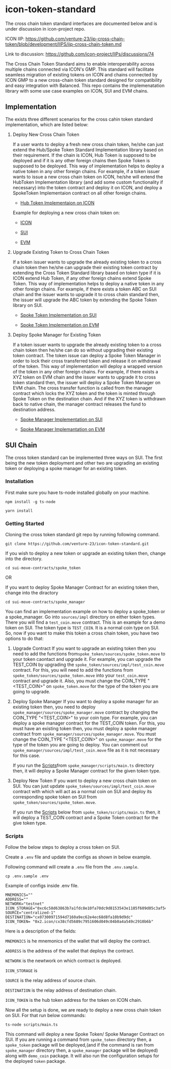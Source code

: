 # icon-token-standard

The cross chain token standard interfaces are documented below and is under discussion in icon-project repo.

ICON IIP: https://github.com/venture-23/iip-cross-chain-token/blob/development/IIPS/iip-cross-chain-token.md 

Link to discussion: https://github.com/icon-project/IIPs/discussions/74 

The Cross Chain Token Standard aims to enable interoperability across multiple chains connected via ICON's GMP. This standard will facilitate seamless migration of existing tokens on ICON and chains connected by ICON GMP to a new cross-chain token standard designed for compatibility and easy integration with Balanced. This repo contains the implemenatation library with some use case examples on ICON, SUI and EVM chains.

## Implementation

The exists three different scenarios for the cross cahin token standard implementation, which are listed below:

1. Deploy New Cross Chain Token
   
   If a user wants to deploy a fresh new cross chain token, he/she can just extend the Hub/Spoke Token Standard Implementation library based on their requirement. If the chain is ICON, Hub Token is supposed to be deployed and if it is any other foreign chains then Spoke Token is supposed to be deployed. This way of implementation helps to deploy a native token in any other foreign chains. For example, if a token issuer wants to issue a new cross chain token on ICON, he/she will extend the HubToken Implementation library (and add some custom functionality if necessary) into the token contract and deploy it on ICON, and deploy a SpokeToken Implementaion contract on all other foreign chains.

    * [Hub Token Implementaion on ICON](https://github.com/venture-23/icon-token-standard/blob/development/java-contracts/CrossChainToken/src/main/java/icon/cross/chain/token/lib/tokens/HubTokenImpl.java)
  
    Example for deploying a new cross chain token on:
   * [ICON](https://github.com/venture-23/icon-token-standard/blob/development/java-contracts/token-examples/NewCrossTokenDeploy/src/main/java/icon/cross/chain/token/examples/NewCrossTokenImpl.java)

   * [SUI](https://github.com/venture-23/icon-token-standard/blob/development/sui-move-contracts/spoke_token/sources/impl/test_coin.move)

    * [EVM](https://github.com/venture-23/icon-token-standard/blob/development/solidity-contracts/icon-cross-chain-token/src/implementation/NewCrossToken.sol)

2. Upgrade Existing Token to Cross Chain Token
   
   If a token issuer wants to upgrade the already existing token to a cross chain token then he/she can upgrade their existing token contract by extending the Cross Token Standard library based on token type if it is ICON extend Hub Token, if any other foreign chains extend Spoke Token. This way of implementation helps to deploy a native token in any other foreign chains. For example, if there exists a token ABC on SUI chain and the issuer wants to upgrade it to cross chain standard then, the issuer will upgrade the ABC token by extending the Spoke Token library on SUI.

   * [Spoke Token Implementation on SUI](https://github.com/venture-23/icon-token-standard/blob/development/sui-move-contracts/spoke_token/sources/spoke_token.move)

   * [Spoke Token Implementation on EVM](https://github.com/venture-23/icon-token-standard/blob/development/solidity-contracts/icon-cross-chain-token/src/tokens/SpokeToken.sol)

3. Deploy Spoke Manager for Existing Token
   
    If a token issuer wants to upgrade the already existing token to a cross chain token then he/she can do so without upgrading their existing token contract. The token issue can deploy a Spoke Token Manager in order to lock their cross transferred token and release it on withdrawal of the token. This way of implementation will deploy a wrapped version of the token in any other foreign chains. For example, if there exists a XYZ token on EVM chain and the issuer wants to upgrade it to cross token standard then, the issuer will deploy a Spoke Token Manager on EVM chain. The cross transfer function is called from the manager contract which locks the XYZ token and the token is minted through Spoke Token on the destination chain. And if the XYZ token is withdrawn back to native chain, the manager contract releases the fund to destination address.

   * [Spoke Manager Implementation on SUI](https://github.com/venture-23/icon-token-standard/blob/development/sui-move-contracts/spoke_manager/sources/spoke_manager.move)
    
   * [Spoke Manager Implemantation on EVM](https://github.com/venture-23/icon-token-standard/blob/development/solidity-contracts/icon-cross-chain-token/src/tokens/SpokeTokenManager.sol)


## SUI Chain
The cross token standard can be implemented three ways on SUI. The first being the new token deployment and other two are upgrading an existing token or deploying a spoke manager for an existing token. 

### Installation
First make sure you have ts-node installed globally on your machine.

```
npm install -g ts-node
```

``` 
yarn install 
```

### Getting Started

Cloning the cross token standard git repo by running following command.

``` 
git clone https://github.com/venture-23/icon-token-standard.git 
```

If you wish to deploy a new token or upgrade an existing token then,
change into the directory.

``` 
cd sui-move-contracts/spoke_token 
```

OR

If you want to deploy Spoke Manager Contract for an existing token then, change into the diractory
``` 
cd sui-move-contracts/spoke_manager 
```

You can find an implementation example on how to deploy a spoke_token or a spoke_manager. Go into ```sources/impl``` directory on either token types. There you will find a ```test_coin.move``` contract. This is an example for a demo token on SUI. The token type is ```TEST_COIN```. It is a normal coin type on SUI. So, now if you want to make this token a cross chain token, you have two options to do that:

1. Upgrade Contract
   If you want to upgrade an existing token then you need to add the functions from```spoke_token/sources/spoke_token.move``` to your token caontact and upgrade it. For example, you can upgrade the TEST_COIN by upgrading the ```spoke_token/sources/impl/test_coin.move``` contract. For this, you will need to add the functions from ```spoke_token/sources/spoke_token.move```  into your ```test_coin.move``` contract and upgrade it. Also, you must change the COIN_TYPE "<TEST_COIN>" on ```spoke_token.move``` for the type of the token you are going to upgrade. 

2. Deploy Spoke Manager
   If you want to deploy a spoke manager for an existing token then, you need to deploy ```spoke_manager/sources/spoke_manager.move``` contract by changing the COIN_TYPE "<TEST_COIN>" to your coin type. For example, you can deploy a spoke manager contract for the TEST_COIN token. For this, you must have an existing token then, you must deploy a spoke manager contract from ```spoke_manager/sources/spoke_manager.move```. You must change the COIN_TYPE "<TEST_COIN>" on ```spoke_manager.move``` for the type of the token you are going to deploy. You can comment out ```spoke_manager/sources/impl/test_coin.move``` file as it is not necessary for this case.

   If you run the [Scripts](#scripts)from ```spoke_manager/scripts/main.ts``` directory then, it will deploy a Spoke Manager contract for the given token type.

3. Deploy New Token
   If you want to deploy a new cross chain token on SUI. You can just update ```spoke_token/sources/impl/test_coin.move``` contract with which will act as a normal coin on SUI and deploy its corresponding spoke token on SUI from ```spoke_token/sources/spoke_token.move```.

   If you run the [Scripts](#scripts) below from ```spoke_token/scripts/main.ts``` then, it will deploy a TEST_COIN contract and a Spoke Token contract for the give token type.


### Scripts
Follow the below steps to deploy a cross token on SUI.

Create a ```.env``` file and update the configs as shown in below example. 

Following command will create a ```.env``` file from the ```.env.sample```.

```
cp .env.sample .env 
```

Example of configs inside .env file.
```shell 
MNEMONICS=""
ADDRESS=""
NETWORK="testnet"
ICON_STORAGE="0xc6c58d63863b7a1fdc8e10fa70dc9d8153543e1185f609d05c3af549615dec3f"
SOURCE="centralized-1"
DESTINATION="cx07300971594d7160a9ec62e4ec68d8fa10b9d9dc"
ICON_TOKEN= "0x2.icon/cx38cfd5689c7951606d049c04b0a4a549c2910b6b"

```
Here is a description of the fields:

```MNEMONICS``` is he mnemonics of the wallet that will deploy the contract.

```ADDRESS``` is the address of the wallet that deploys the contract.

```NETWORK``` is the newtwork on which contract is deployed.

```ICON_STORAGE``` is 

```SOURCE``` is the relay address of source chain.

```DESTINATION``` is the relay address of destination chain.

```ICON_TOKEN``` is the hub token address for the token on ICON chain.


Now all the setup is done, we are ready to deploy a new cross chain token on SUI. For that run below commands:

```
ts-node scripts/main.ts
```

This command will deploy a new Spoke Token/ Spoke Manager Contract on SUI. If you are running a command from ```spoke_token``` directory then, a ```spoke_token``` package will be deployed,(and if the command is ran from ```spoke_manager``` directory then, a ```spoke_manager``` package will be deployed) along with ```demo_coin``` package. It will also run the configuration setups for the deployed ```token``` package.
